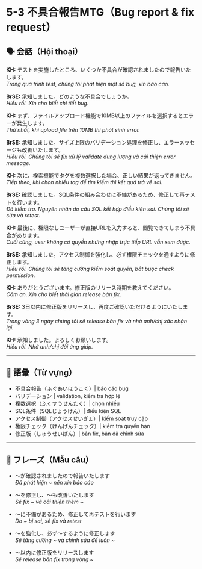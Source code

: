 # 5-3 不具合報告MTG（Bug report & fix request）

## 🗣️ 会話（Hội thoại）

**KH:** テストを実施したところ、いくつか不具合が確認されましたので報告いたします。  
*Trong quá trình test, chúng tôi phát hiện một số bug, xin báo cáo.*  

**BrSE:** 承知しました。どのような不具合でしょうか。  
*Hiểu rồi. Xin cho biết chi tiết bug.*  

**KH:** まず、ファイルアップロード機能で10MB以上のファイルを選択するとエラーが発生します。  
*Thứ nhất, khi upload file trên 10MB thì phát sinh error.*  

**BrSE:** 承知しました。サイズ上限のバリデーション処理を修正し、エラーメッセージも改善いたします。  
*Hiểu rồi. Chúng tôi sẽ fix xử lý validate dung lượng và cải thiện error message.*  

**KH:** 次に、検索機能でタグを複数選択した場合、正しい結果が返ってきません。  
*Tiếp theo, khi chọn nhiều tag để tìm kiếm thì kết quả trả về sai.*  

**BrSE:** 確認しました。SQL条件の組み合わせに不備があるため、修正して再テストを行います。  
*Đã kiểm tra. Nguyên nhân do câu SQL kết hợp điều kiện sai. Chúng tôi sẽ sửa và retest.*  

**KH:** 最後に、権限なしユーザーが直接URLを入力すると、閲覧できてしまう不具合があります。  
*Cuối cùng, user không có quyền nhưng nhập trực tiếp URL vẫn xem được.*  

**BrSE:** 承知しました。アクセス制御を強化し、必ず権限チェックを通すように修正します。  
*Hiểu rồi. Chúng tôi sẽ tăng cường kiểm soát quyền, bắt buộc check permission.*  

**KH:** ありがとうございます。修正版のリリース時期を教えてください。  
*Cảm ơn. Xin cho biết thời gian release bản fix.*  

**BrSE:** 3日以内に修正版をリリースし、再度ご確認いただけるようにいたします。  
*Trong vòng 3 ngày chúng tôi sẽ release bản fix và nhờ anh/chị xác nhận lại.*  

**KH:** 承知しました。よろしくお願いします。  
*Hiểu rồi. Nhờ anh/chị đối ứng giúp.*  

---

## 📖 語彙（Từ vựng）

- 不具合報告（ふぐあいほうこく）| báo cáo bug  
- バリデーション | validation, kiểm tra hợp lệ  
- 複数選択（ふくすうせんたく）| chọn nhiều  
- SQL条件（SQLじょうけん）| điều kiện SQL  
- アクセス制御（アクセスせいぎょ）| kiểm soát truy cập  
- 権限チェック（けんげんチェック）| kiểm tra quyền hạn  
- 修正版（しゅうせいばん）| bản fix, bản đã chỉnh sửa  

---

## 📝 フレーズ（Mẫu câu）

- ～が確認されましたので報告いたします  
  *Đã phát hiện ~ nên xin báo cáo*  

- ～を修正し、～も改善いたします  
  *Sẽ fix ~ và cải thiện thêm ~*  

- ～に不備があるため、修正して再テストを行います  
  *Do ~ bị sai, sẽ fix và retest*  

- ～を強化し、必ず～するように修正します  
  *Sẽ tăng cường ~ và chỉnh sửa để luôn ~*  

- ～以内に修正版をリリースします  
  *Sẽ release bản fix trong vòng ~*  

